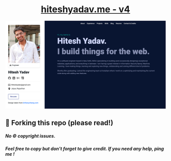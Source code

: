 <h1 align="center">
  <a href="http://hiteshyadav.me" target="_blank">
    hiteshyadav.me - v4
  </a>
</h1>
<p align="center">
  <a href="http://hiteshyadav.me" target="_blank">
    <img src="./screenshots/home.png" alt="Website" />
  </a>
</p>

## 🚨 Forking this repo (please read!)
##### No &copy; copyright issues.
##### Feel free to copy but don't forget to give credit. If you need any help, ping me ! 
